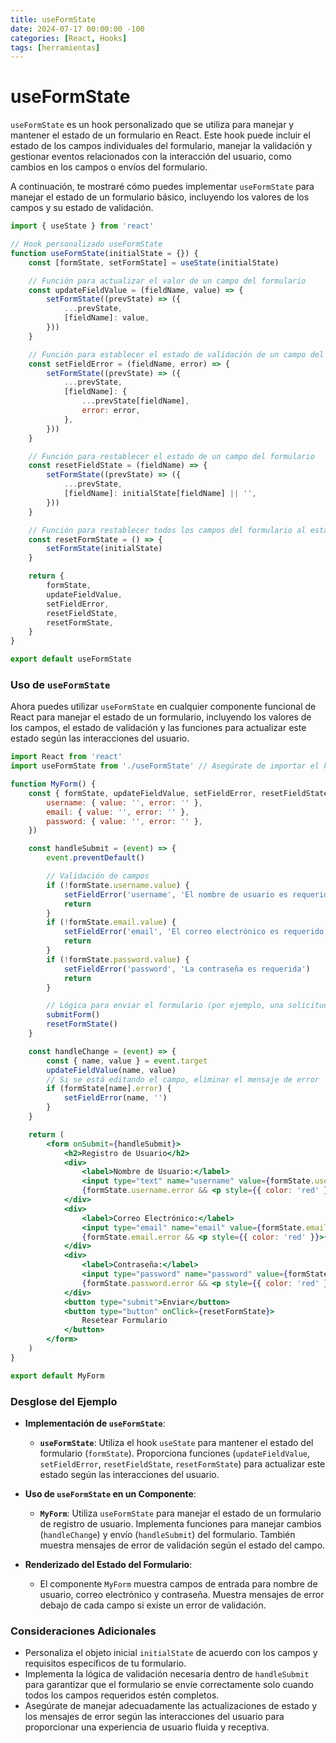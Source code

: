 ```yaml
---
title: useFormState
date: 2024-07-17 00:00:00 -100
categories: [React, Hooks]
tags: [herramientas]
---
```


# useFormState

`useFormState` es un hook personalizado que se utiliza para manejar y mantener el estado de un formulario en React. Este hook puede incluir el estado de los campos individuales del formulario, manejar la validación y gestionar eventos relacionados con la interacción del usuario, como cambios en los campos o envíos del formulario.

A continuación, te mostraré cómo puedes implementar `useFormState` para manejar el estado de un formulario básico, incluyendo los valores de los campos y su estado de validación.

```jsx
import { useState } from 'react'

// Hook personalizado useFormState
function useFormState(initialState = {}) {
    const [formState, setFormState] = useState(initialState)

    // Función para actualizar el valor de un campo del formulario
    const updateFieldValue = (fieldName, value) => {
        setFormState((prevState) => ({
            ...prevState,
            [fieldName]: value,
        }))
    }

    // Función para establecer el estado de validación de un campo del formulario
    const setFieldError = (fieldName, error) => {
        setFormState((prevState) => ({
            ...prevState,
            [fieldName]: {
                ...prevState[fieldName],
                error: error,
            },
        }))
    }

    // Función para restablecer el estado de un campo del formulario
    const resetFieldState = (fieldName) => {
        setFormState((prevState) => ({
            ...prevState,
            [fieldName]: initialState[fieldName] || '',
        }))
    }

    // Función para restablecer todos los campos del formulario al estado inicial
    const resetFormState = () => {
        setFormState(initialState)
    }

    return {
        formState,
        updateFieldValue,
        setFieldError,
        resetFieldState,
        resetFormState,
    }
}

export default useFormState
```

### Uso de `useFormState`

Ahora puedes utilizar `useFormState` en cualquier componente funcional de React para manejar el estado de un formulario, incluyendo los valores de los campos, el estado de validación y las funciones para actualizar este estado según las interacciones del usuario.

```jsx
import React from 'react'
import useFormState from './useFormState' // Asegúrate de importar el hook desde el archivo correcto

function MyForm() {
    const { formState, updateFieldValue, setFieldError, resetFieldState, resetFormState } = useFormState({
        username: { value: '', error: '' },
        email: { value: '', error: '' },
        password: { value: '', error: '' },
    })

    const handleSubmit = (event) => {
        event.preventDefault()

        // Validación de campos
        if (!formState.username.value) {
            setFieldError('username', 'El nombre de usuario es requerido')
            return
        }
        if (!formState.email.value) {
            setFieldError('email', 'El correo electrónico es requerido')
            return
        }
        if (!formState.password.value) {
            setFieldError('password', 'La contraseña es requerida')
            return
        }

        // Lógica para enviar el formulario (por ejemplo, una solicitud HTTP)
        submitForm()
        resetFormState()
    }

    const handleChange = (event) => {
        const { name, value } = event.target
        updateFieldValue(name, value)
        // Si se está editando el campo, eliminar el mensaje de error
        if (formState[name].error) {
            setFieldError(name, '')
        }
    }

    return (
        <form onSubmit={handleSubmit}>
            <h2>Registro de Usuario</h2>
            <div>
                <label>Nombre de Usuario:</label>
                <input type="text" name="username" value={formState.username.value} onChange={handleChange} />
                {formState.username.error && <p style={{ color: 'red' }}>{formState.username.error}</p>}
            </div>
            <div>
                <label>Correo Electrónico:</label>
                <input type="email" name="email" value={formState.email.value} onChange={handleChange} />
                {formState.email.error && <p style={{ color: 'red' }}>{formState.email.error}</p>}
            </div>
            <div>
                <label>Contraseña:</label>
                <input type="password" name="password" value={formState.password.value} onChange={handleChange} />
                {formState.password.error && <p style={{ color: 'red' }}>{formState.password.error}</p>}
            </div>
            <button type="submit">Enviar</button>
            <button type="button" onClick={resetFormState}>
                Resetear Formulario
            </button>
        </form>
    )
}

export default MyForm
```

### Desglose del Ejemplo

-   **Implementación de `useFormState`**:

    -   **`useFormState`**: Utiliza el hook `useState` para mantener el estado del formulario (`formState`). Proporciona funciones (`updateFieldValue`, `setFieldError`, `resetFieldState`, `resetFormState`) para actualizar este estado según las interacciones del usuario.

-   **Uso de `useFormState` en un Componente**:

    -   **`MyForm`**: Utiliza `useFormState` para manejar el estado de un formulario de registro de usuario. Implementa funciones para manejar cambios (`handleChange`) y envío (`handleSubmit`) del formulario. También muestra mensajes de error de validación según el estado del campo.

-   **Renderizado del Estado del Formulario**:
    -   El componente `MyForm` muestra campos de entrada para nombre de usuario, correo electrónico y contraseña. Muestra mensajes de error debajo de cada campo si existe un error de validación.

### Consideraciones Adicionales

-   Personaliza el objeto inicial `initialState` de acuerdo con los campos y requisitos específicos de tu formulario.
-   Implementa la lógica de validación necesaria dentro de `handleSubmit` para garantizar que el formulario se envíe correctamente solo cuando todos los campos requeridos estén completos.
-   Asegúrate de manejar adecuadamente las actualizaciones de estado y los mensajes de error según las interacciones del usuario para proporcionar una experiencia de usuario fluida y receptiva.
